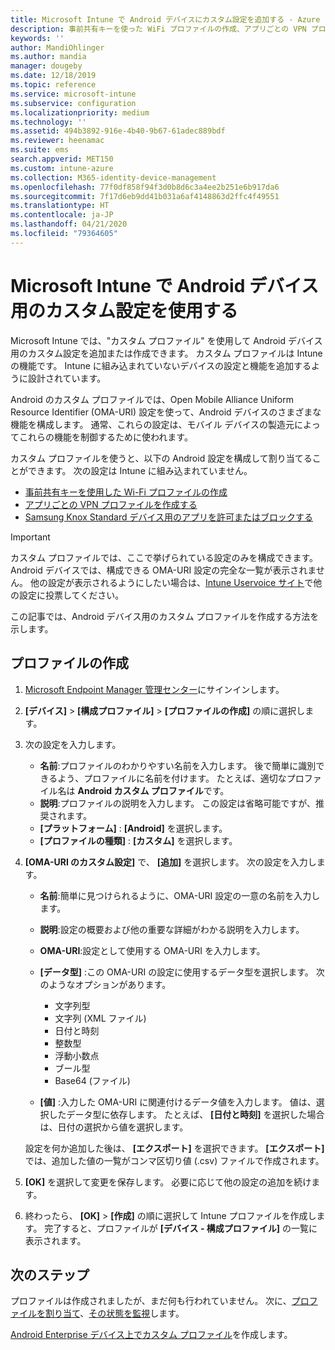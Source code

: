 ```yaml
---
title: Microsoft Intune で Android デバイスにカスタム設定を追加する - Azure | Microsoft Docs
description: 事前共有キーを使った WiFi プロファイルの作成、アプリごとの VPN プロファイルの作成、Samsung Knox Standard デバイスのアプリの許可/拒否などを Microsoft Intune で行うには、Android デバイス用のカスタム プロファイルを追加または作成します
keywords: ''
author: MandiOhlinger
ms.author: mandia
manager: dougeby
ms.date: 12/18/2019
ms.topic: reference
ms.service: microsoft-intune
ms.subservice: configuration
ms.localizationpriority: medium
ms.technology: ''
ms.assetid: 494b3892-916e-4b40-9b67-61adec889bdf
ms.reviewer: heenamac
ms.suite: ems
search.appverid: MET150
ms.custom: intune-azure
ms.collection: M365-identity-device-management
ms.openlocfilehash: 77f0df858f94f3d0b8d6c3a4ee2b251e6b917da6
ms.sourcegitcommit: 7f17d6eb9dd41b031a6af4148863d2ffc4f49551
ms.translationtype: HT
ms.contentlocale: ja-JP
ms.lasthandoff: 04/21/2020
ms.locfileid: "79364605"
---
```

# <a name="use-custom-settings-for-android-devices-in-microsoft-intune"></a>Microsoft Intune で Android デバイス用のカスタム設定を使用する

Microsoft Intune では、"カスタム プロファイル" を使用して Android デバイス用のカスタム設定を追加または作成できます。 カスタム プロファイルは Intune の機能です。 Intune に組み込まれていないデバイスの設定と機能を追加するように設計されています。

Android のカスタム プロファイルでは、Open Mobile Alliance Uniform Resource Identifier (OMA-URI) 設定を使って、Android デバイスのさまざまな機能を構成します。 通常、これらの設定は、モバイル デバイスの製造元によってこれらの機能を制御するために使われます。

カスタム プロファイルを使うと、以下の Android 設定を構成して割り当てることができます。 次の設定は Intune に組み込まれていません。

- [事前共有キーを使用した Wi-Fi プロファイルの作成](/intune/wi-fi-profile-shared-key)
- [アプリごとの VPN プロファイルを作成する](/intune/android-pulse-secure-per-app-vpn)
- [Samsung Knox Standard デバイス用のアプリを許可またはブロックする](/intune/samsung-knox-apps-allow-block)

>[!IMPORTANT]
> カスタム プロファイルでは、ここで挙げられている設定のみを構成できます。 Android デバイスでは、構成できる OMA-URI 設定の完全な一覧が表示されません。 他の設定が表示されるようにしたい場合は、[Intune Uservoice サイト](https://microsoftintune.uservoice.com/forums/291681-ideas)で他の設定に投票してください。

この記事では、Android デバイス用のカスタム プロファイルを作成する方法を示します。

## <a name="create-the-profile"></a>プロファイルの作成

1. [Microsoft Endpoint Manager 管理センター](https://go.microsoft.com/fwlink/?linkid=2109431)にサインインします。
2. **[デバイス]**  >  **[構成プロファイル]**  >  **[プロファイルの作成]** の順に選択します。
3. 次の設定を入力します。

    - **名前**:プロファイルのわかりやすい名前を入力します。 後で簡単に識別できるよう、プロファイルに名前を付けます。 たとえば、適切なプロファイル名は **Android カスタム プロファイル**です。
    - **説明**:プロファイルの説明を入力します。 この設定は省略可能ですが、推奨されます。
    - **[プラットフォーム]** : **[Android]** を選択します。
    - **[プロファイルの種類]** : **[カスタム]** を選択します。

4. **[OMA-URI のカスタム設定]** で、 **[追加]** を選択します。 次の設定を入力します。

    - **名前**:簡単に見つけられるように、OMA-URI 設定の一意の名前を入力します。
    - **説明**:設定の概要および他の重要な詳細がわかる説明を入力します。
    - **OMA-URI**:設定として使用する OMA-URI を入力します。
    - **[データ型]** :この OMA-URI の設定に使用するデータ型を選択します。 次のようなオプションがあります。

      - 文字列型
      - 文字列 (XML ファイル)
      - 日付と時刻
      - 整数型
      - 浮動小数点
      - ブール型
      - Base64 (ファイル)

    - **[値]** :入力した OMA-URI に関連付けるデータ値を入力します。 値は、選択したデータ型に依存します。 たとえば、 **[日付と時刻]** を選択した場合は、日付の選択から値を選択します。

    設定を何か追加した後は、 **[エクスポート]** を選択できます。 **[エクスポート]** では、追加した値の一覧がコンマ区切り値 (.csv) ファイルで作成されます。

5. **[OK]** を選択して変更を保存します。 必要に応じて他の設定の追加を続けます。
6. 終わったら、 **[OK]**  >  **[作成]** の順に選択して Intune プロファイルを作成します。 完了すると、プロファイルが **[デバイス - 構成プロファイル]** の一覧に表示されます。

## <a name="next-steps"></a>次のステップ

プロファイルは作成されましたが、まだ何も行われていません。 次に、[プロファイルを割り当て](device-profile-assign.md)、[その状態を監視](device-profile-monitor.md)します。

[Android Enterprise デバイス上でカスタム プロファイル](custom-settings-android-for-work.md)を作成します。
